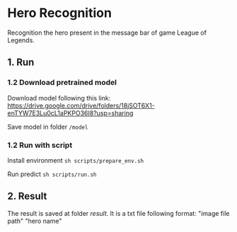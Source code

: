 # Hero Recognition
Recognition the hero present in the message bar of game League of Legends.
## 1. Run 
### 1.2 Download pretrained model
Download model following this link: https://drive.google.com/drive/folders/18jSOT6X1-enTYW7E3Lu0cL1aPKPO36I8?usp=sharing

Save model in folder `/model`

### 1.2 Run with script
Install environment
`sh scripts/prepare_env.sh`  

Run predict
`sh scripts/run.sh`

## 2. Result
The result is saved at folder _result_. It is a txt file following format: "image file path"    "hero name"
